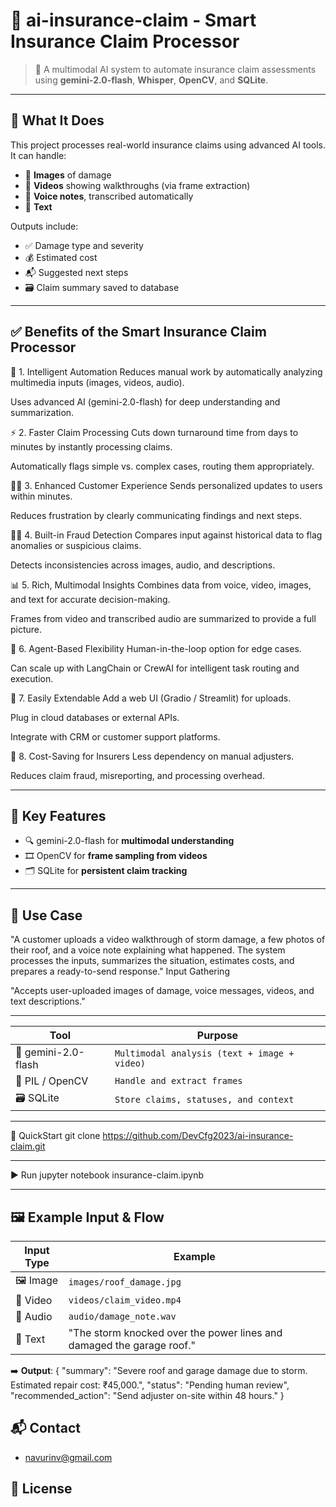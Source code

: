 # 🚀 ai-insurance-claim - Smart Insurance Claim Processor

> 🤖 A multimodal AI system to automate insurance claim assessments using **gemini-2.0-flash**, **Whisper**, **OpenCV**, and **SQLite**.

---

## 🧠 What It Does

This project processes real-world insurance claims using advanced AI tools. It can handle:

- 📸 **Images** of damage
- 🎥 **Videos** showing walkthroughs (via frame extraction)
- 🎤 **Voice notes**, transcribed automatically
- 📝 **Text**
  
Outputs include:

- ✅ Damage type and severity
- 💰 Estimated cost
- 📬 Suggested next steps
- 🗃️ Claim summary saved to database

---
## ✅ Benefits of the Smart Insurance Claim Processor
🧠 1. Intelligent Automation
Reduces manual work by automatically analyzing multimedia inputs (images, videos, audio).

Uses advanced AI (gemini-2.0-flash) for deep understanding and summarization.

⚡ 2. Faster Claim Processing
Cuts down turnaround time from days to minutes by instantly processing claims.

Automatically flags simple vs. complex cases, routing them appropriately.

👨‍💼 3. Enhanced Customer Experience
Sends personalized updates to users within minutes.

Reduces frustration by clearly communicating findings and next steps.

🕵️‍♂️ 4. Built-in Fraud Detection
Compares input against historical data to flag anomalies or suspicious claims.

Detects inconsistencies across images, audio, and descriptions.

📊 5. Rich, Multimodal Insights
Combines data from voice, video, images, and text for accurate decision-making.

Frames from video and transcribed audio are summarized to provide a full picture.

🧠 6. Agent-Based Flexibility
Human-in-the-loop option for edge cases.

Can scale up with LangChain or CrewAI for intelligent task routing and execution.

💾 7. Easily Extendable
Add a web UI (Gradio / Streamlit) for uploads.

Plug in cloud databases or external APIs.

Integrate with CRM or customer support platforms.

💸 8. Cost-Saving for Insurers
Less dependency on manual adjusters.

Reduces claim fraud, misreporting, and processing overhead.

---

## 🌟 Key Features

- 🔍 gemini-2.0-flash for **multimodal understanding**
- 🎞️ OpenCV for **frame sampling from videos**
- 🗂️ SQLite for **persistent claim tracking**

---

## 🎯 Use Case

"A customer uploads a video walkthrough of storm damage, a few photos of their roof, and a voice note explaining what happened. The system processes the inputs, summarizes the situation, estimates costs, and prepares a ready-to-send response."
Input Gathering

"Accepts user-uploaded images of damage, voice messages, videos, and text descriptions."

---

| Tool       |Purpose |
|------------|---------|
| 🧠 gemini-2.0-flash  | `Multimodal analysis (text + image + video)` |
| 📸 PIL / OpenCV	  | `Handle and extract frames` |
| 🗃️ SQLite  | `Store claims, statuses, and context` |

---

🚀 QuickStart
git clone https://github.com/DevCfg2023/ai-insurance-claim.git

---

▶️ Run
jupyter notebook insurance-claim.ipynb

---
## 🖼️ Example Input & Flow

| Input Type | Example |
|------------|---------|
| 🖼️ Image   | `images/roof_damage.jpg` |
| 🎥 Video   | `videos/claim_video.mp4` |
| 🎤 Audio   | `audio/damage_note.wav` |
| 📝 Text    | "The storm knocked over the power lines and damaged the garage roof." |

➡️ **Output**:
{
  "summary": "Severe roof and garage damage due to storm. Estimated repair cost: ₹45,000.",
  "status": "Pending human review",
  "recommended_action": "Send adjuster on-site within 48 hours."
}


## 📬 Contact
   - navurinv@gmail.com

## 📄 License

